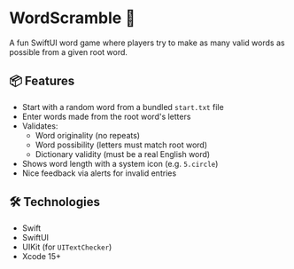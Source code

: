 # WordScramble 🧩

A fun SwiftUI word game where players try to make as many valid words as possible from a given root word.

## 📦 Features

- Start with a random word from a bundled `start.txt` file
- Enter words made from the root word's letters
- Validates:
  - Word originality (no repeats)
  - Word possibility (letters must match root word)
  - Dictionary validity (must be a real English word)
- Shows word length with a system icon (e.g. `5.circle`)
- Nice feedback via alerts for invalid entries

## 🛠 Technologies

- Swift
- SwiftUI
- UIKit (for `UITextChecker`)
- Xcode 15+
